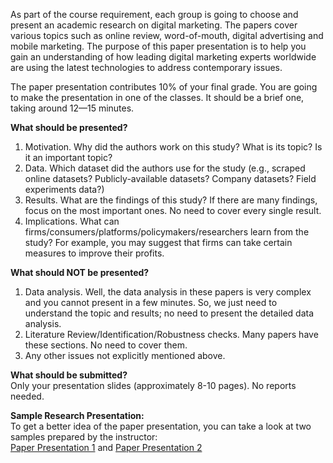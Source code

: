 As part of the course requirement, each group is going to choose and present an academic research on digital marketing. The papers cover various topics such as online review, word-of-mouth, digital advertising and mobile marketing. The purpose of this paper presentation is to help you gain an understanding of how leading digital marketing experts worldwide are using the latest technologies to address contemporary issues.       

The paper presentation contributes 10% of your final grade. You are going to make the presentation in one of the classes. It should be a brief one, taking around 12—15 minutes.     

**What should be presented?**  
1.	Motivation. Why did the authors work on this study? What is its topic? Is it an important topic?    
2.	Data. Which dataset did the authors use for the study (e.g., scraped online datasets? Publicly-available datasets? Company datasets? Field experiments data?)        
3.	Results. What are the findings of this study? If there are many findings, focus on the most important ones. No need to cover every single result.    
4.	Implications. What can firms/consumers/platforms/policymakers/researchers learn from the study? For example, you may suggest that firms can take certain measures to improve their profits.        

**What should NOT be presented?**  
1.	Data analysis. Well, the data analysis in these papers is very complex and you cannot present in a few minutes. So, we just need to understand the topic and results; no need to present the detailed data analysis.     
2.	Literature Review/Identification/Robustness checks. Many papers have these sections. No need to cover them.     
3.	Any other issues not explicitly mentioned above.     

**What should be submitted?**    
Only your presentation slides (approximately 8-10 pages). No reports needed.     

**Sample Research Presentation:**    
To get a better idea of the paper presentation, you can take a look at two samples prepared by the instructor:    
[Paper Presentation 1](https://ximarketing.github.io/class/teachingfiles/Park_Shin_Xie.pdf) and  [Paper Presentation 2](https://ximarketing.github.io/class/teachingfiles/Andrews_et_al.pdf)      

